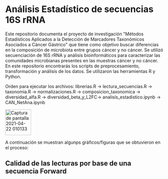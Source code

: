 # Análisis Estadístico de secuencias 16S rRNA
Este repositorio documenta el proyecto de investigación "Métodos Estadísticos Aplicados a la Detección de Marcadores Taxonómicos Asociados a Cáncer Gástrico" que tiene como objetivo buscar diferencias en la composición de microbiota entre grupos cáncer y no cáncer. Se utilizó secuenciación de 16S rRNA y análisis bioinformáticos para caracterizar las comunidades microbianas presentes en las muestras cáncer y no cáncer. En este repositorio encontrarás los scripts de preprocesamiento, transformación y análisis de los datos. Se utilizaron las herramientas R y Python.

Orden para ejecutar los archivos:
librerias.R -> lectura_secuencias.R -> taxonomia.R -> normalizaciones.R -> composicion_taxonomica -> diversidad_alfa.R -> diversidad_beta_y_L2FC-> analisis_estadistico.ipynb -> CAN_NetAna.ipynb

<img width="82" alt="Captura de pantalla 2021-04-22 010133" src="https://github.com/user-attachments/assets/21b35f4b-f229-4dff-bb79-13612d64ebfe">

A continuación se muestran algunps gráficos/figuras que se obtuvieron en el proceso:

## Calidad de las lecturas por base de una secuencia Forward

##



